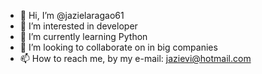 - 👋 Hi, I’m @jazielaragao61
- 👀 I’m interested in developer 
- 🌱 I’m currently learning Python
- 💞️ I’m looking to collaborate on in big companies
- 📫 How to reach me, by my e-mail: jazievi@hotmail.com


